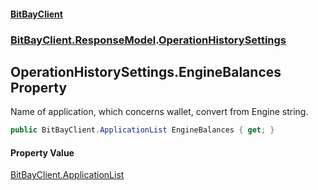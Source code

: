 #### [BitBayClient](./index.md 'index')
### [BitBayClient.ResponseModel](./BitBayClient-ResponseModel.md 'BitBayClient.ResponseModel').[OperationHistorySettings](./BitBayClient-ResponseModel-OperationHistorySettings.md 'BitBayClient.ResponseModel.OperationHistorySettings')
## OperationHistorySettings.EngineBalances Property
Name of application, which concerns wallet, convert from Engine string.  
```csharp
public BitBayClient.ApplicationList EngineBalances { get; }
```
#### Property Value
[BitBayClient.ApplicationList](https://docs.microsoft.com/en-us/dotnet/api/BitBayClient.ApplicationList 'BitBayClient.ApplicationList')  
